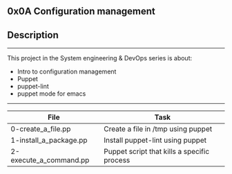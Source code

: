 0x0A Configuration management
---
## Description
---
This project in the System engineering & DevOps series is about:
* Intro to configuration management
* Puppet
* puppet-lint
* puppet mode for emacs


---
File|Task
---|---
0-create_a_file.pp | Create a file in /tmp using puppet
1-install_a_package.pp | Install puppet-lint using puppet
2-execute_a_command.pp | Puppet script that kills a specific process

